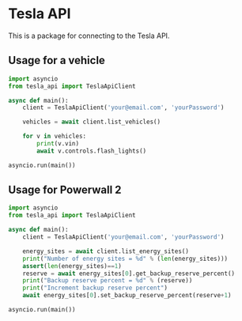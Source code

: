 # Tesla API

This is a package for connecting to the Tesla API.

## Usage for a vehicle

```python
import asyncio
from tesla_api import TeslaApiClient

async def main():
    client = TeslaApiClient('your@email.com', 'yourPassword')

    vehicles = await client.list_vehicles()

    for v in vehicles:
        print(v.vin)
        await v.controls.flash_lights()

asyncio.run(main())
```


## Usage for Powerwall 2

```python
import asyncio
from tesla_api import TeslaApiClient

async def main():
    client = TeslaApiClient('your@email.com', 'yourPassword')

    energy_sites = await client.list_energy_sites()
    print("Number of energy sites = %d" % (len(energy_sites)))
    assert(len(energy_sites)==1)
    reserve = await energy_sites[0].get_backup_reserve_percent()
    print("Backup reserve percent = %d" % (reserve))
    print("Increment backup reserve percent")
    await energy_sites[0].set_backup_reserve_percent(reserve+1)

asyncio.run(main())
```
